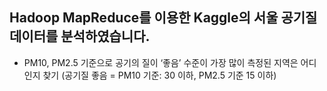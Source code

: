 ## Hadoop MapReduce를 이용한 Kaggle의 서울 공기질 데이터를 분석하였습니다.
- PM10, PM2.5 기준으로 공기의 질이 ‘좋음’ 수준이 가장 많이 측정된 지역은 어디인지 찾기 (공기질 좋음 = PM10 기준: 30 이하, PM2.5 기준 15 이하)
